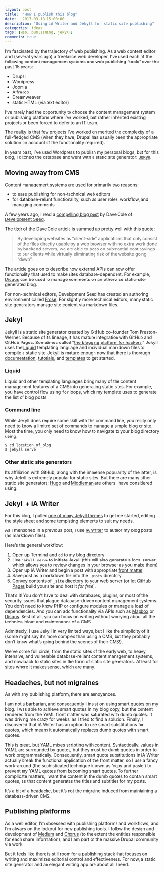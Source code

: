 ```yaml
---
layout: post
title:  "How I publish this blog"
date:   2017-03-18 15:00:00
description: "Using iA Writer and Jekyll for static site publishing"
categories: ideas
tags: [web, publishing, jekyll]
comments: true
---
```


I’m fascinated by the trajectory of web publishing. As a web content editor and (several years ago) a freelance web developer, I’ve used each of the following content management systems and web publishing “tools” over the past 15 years:

* Drupal
* Wordpress
* Joomla
* Alfresco
* Dreamweaver
* static HTML (via text editor)

I’ve rarely had the opportunity to choose the content management system or publishing platform where I’ve worked, but rather inherited existing projects or been forced to defer to an IT team. 

The reality is that few projects I’ve worked on merited the complexity of a full-fledged CMS (when they have, Drupal has usually been the appropriate solution on account of the functionality required). 

In years past, I’ve used Wordpress to publish my personal blogs, but for this blog, I ditched the database and went with a static site generator: [Jekyll](https://jekyllrb.com/). 

## Moving away from CMS

Content management systems are used for primarily two reasons:

* to ease publishing for non-technical web editors
* for database-reliant functionality, such as user roles, workflow, and managing comments

A few years ago, I read a [compelling blog post](https://developmentseed.org/blog/2012/07/27/build-cms-free-websites/) by Dave Cole of [Development Seed](https://www.developmentseed.org/).

The tl;dr of the Dave Cole article is summed up pretty well with this quote:

>By developing websites as “client-side” applications that only consist of the files directly usable by a web browser with no extra work done by backend servers, we are able to pass on substantial cost savings to our clients while virtually eliminating risk of the website going “down”. 

The article goes on to describe how external APIs can now offer functionality that used to make sites database-dependent. For example, [Disqus](https://disqus.com/) can be used to manage comments on an otherwise static-site-generated blog.

For non-technical editors, Development Seed has created an authoring environment called [Prose](http://prose.io/#about). For slightly more technical editors, many static site generators manage site content via markdown files.

## Jekyll

Jekyll is a static site generator created by GitHub co-founder Tom Preston-Werner. Because of its lineage, it has mature integration with GitHub and GitHub Pages. Sometimes called “[the blogging platform for hackers](https://www.smashingmagazine.com/2014/08/build-blog-jekyll-github-pages/),” Jekyll uses the [Liquid](https://shopify.github.io/liquid/) templating language and individual markdown files to compile a static site. Jekyll is mature enough now that there is thorough [documentation](https://jekyllrb.com/docs/home/), [tutorials](http://jekyll.tips/), and [templates](http://jekyll.tips/templates/) to get started.

### Liquid

Liquid and other templating languages bring many of the content management features of a CMS into generating static sites. For example, you have control flow using `for` loops, which my template uses to generate the list of blog posts.

### Command line

While Jekyll does require some skill with the command line, you really only need to know a limited set of commands to manage a simple blog or site. Most the time, you only need to know how to navigate to your blog directory using:

```shell 
$ cd location_of_blog
$ jekyll serve
```

### Other static site generators

Its affiliation with GitHub, along with the immense popularity of the latter, is why Jekyll is extremely popular for static sites. But there are many other static site generators; [Hugo](https://gohugo.io/) and [Middleman](https://middlemanapp.com/) are others I have considered using.

## Jekyll + iA Writer

For this blog, I pulled [one of many Jekyll themes](http://themes.jekyllrc.org/estivo/) to get me started, editing the style sheet and some templating elements to suit my needs.

As I mentioned in a previous post, I use [iA Writer](https://ia.net/writer/) to author my blog posts (as markdown files). 

Here’s the general workflow:

1. Open up Terminal and `cd` to my blog directory
2. Use `jekyll serve` to initiate Jekyll (this will also generate a local server which allows you to review changes in your browser as you make them)
3. Open up iA Writer and begin a post with appropriate [front matter](https://jekyllrb.com/docs/frontmatter/)
4. Save post as a markdown file into the `_posts` directory
5. Convey contents of `_site` directory to your web server (or let [GitHub Pages](https://pages.github.com/) build your site and host it _for free_).

That’s it! You don’t have to deal with databases, plugins, or most of the security issues that plague database-driven content management systems. You don’t need to know PHP or configure modules or manage a load of dependencies. And you can add functionality via APIs such as [Mapbox](https://www.mapbox.com/) or [Disqus](https://disqus.com/). Best of all, you can focus on writing without worrying about all the technical bloat and maintenance of a CMS.

Admittedly, I use Jekyll in very limited ways, but I like the simplicity of it (some might say it’s more complex than using a CMS, but they probably don’t know what’s going behind the scenes of their CMS!).

We’ve come full circle, from the static sites of the early web, to heavy, intensive, and vulnerable database-reliant content management systems, and now back to static sites in the form of static site generators. At least for sites where it makes sense, which are many.

## Headaches, but not migraines

As with any publishing platform, there are annoyances. 

I am not a barbarian, and consequently I insist on using [smart quotes](http://smartquotesforsmartpeople.com/) on my blog. I was able to achieve smart quotes in my blog copy, but the content rendered from the YAML front matter was saturated with dumb quotes. It was driving me crazy for weeks, as I tried to find a solution. Finally, I discovered that iA Writer has an option to use smart substitutions for quotes, which means it automatically replaces dumb quotes with smart quotes. 

This is great, but YAML mixes scripting with content. Syntactically, values in YAML are surrounded by quotes, but they must be dumb quotes in order to work programmatically. Consequently, smart quote substitutions in iA Writer actually break the functional application of the front matter, so I use a fancy work-around (the sophisticated technique known as ‘copy and paste’) to prevent my YAML quotes from becoming smart quotes. To further complicate matters, I want the content in the dumb quotes to contain smart quotes, as that content generates the titles and subtitles for my posts. 

It’s a bit of a headache, but it’s not the migraine induced from maintaining a database-driven CMS.

## Publishing platforms

As a web editor, I’m obsessed with publishing platforms and workflows, and I’m always on the lookout for new publishing tools. I follow the design and development of [Medium](https://medium.design/) and [Chorus](https://techcrunch.com/2012/05/07/a-closer-look-at-chorus-the-next-generation-publishing-platform-that-runs-vox-media/) (to the extent the entities responsible for each share information), and I am part of the massive Drupal community via work. 

But it feels like there is still room for a publishing stack that focuses on writing and maximizes editorial control and effectiveness. For now, a static site generator and an elegant writing app are about all I need.



